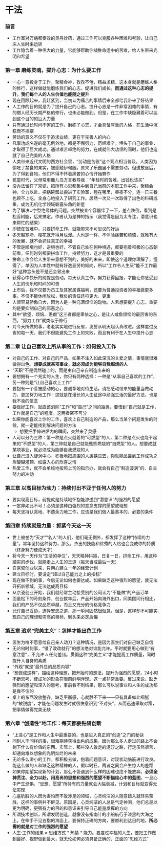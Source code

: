 # 干法

### 前言

- 工作室对万病都奏效的灵丹妙药，通过工作可以克服各种困难和考验，让自己床人生时来运转
- 工作隐含着一种伟大的力量，它能够帮助你战胜命运中的苦难，给人生带来光明和希望

### 第一章 磨练灵魂，提升心志：为什么要工作

- 一心一意投身于工作，聚精会神，孜孜不倦，精益求精，这本身就是磨练人格的修行，这样做就能磨练我们的心志，促进我们成长。**而通过这种心志的提升，我们每个人的人生价值也能随之提升**
- 现在回顾起来，我赶紧到，当初认为痛苦的事情后来全都给我带来了好结果
- 人工作的目的就是为了提升自己的心志。提升心志是一件非常困难的事情，有的僧人经历长期严格的修行，也未必能做到。但是，在工作中缺隐藏着可以达到这个目的的巨大力量
- 只有通过长时间不懈的工作，磨砺了心志，才会具备厚重的人格，在生活中沉稳而不摇摆
- 劳动的意义不仅在于追求业绩，更在于完善人的内心
- 凡事功成名遂的毫无例外地，都是不懈努力，历经艰辛，埋头于自己的事业，才取得了巨大成功。通过艰苦卓绝的努力，在成就伟大功绩的同时，他们也造就了自己完美的人格
- 人类带来近代文明的西方社会里，“劳动是苦役”这个观点相当普及。人类因为偷吃了禁食的果实，被感触伊甸园。原来了乐园里不需要劳动，但遭放逐后，为了得到食物，他们不得不怀着痛苦的心情开始劳作
- 孩童时代，父母常用鹿儿岛方言教导我：“年轻时的苦难，出钱也该买”
- 没办法留在了京瓷，把所有心思都集中到自己当前的本职工作中来，聚精会神，全力以赴。把锅碗瓢盆搬进了实验室，睡在哪里，昼夜不分，连一日三餐也顾不上吃，全身心地投入了研究工作。居然一次又一次取得了出色的科研成果，成为无机化学领域崭露头角的新星
- 为了解决U字型绝缘体的问题，突然被某个容器绊了一下，差点跌倒，看到是松香树脂，后来搞定。作者认为是神的指示（我觉得是因为太专注，潜意识也来帮忙的结果）
- 即使在苦难中，只要拼命工作，就能带来不可思议的好运
- 冬天越寒冷，樱花就开得月烂漫。人也是一样，不体验痛苦和烦恼，就难有大的发展，就不会抓住真正的幸福
- 不管是顺境也好，逆境也好，不管自己处在何种境遇，都要抱着积极的心态朝前看，任何时刻都要拼命工作，持续努力，这才是最重要的
- 拼命工作会给人生带来意想不到的，美好的未来，即使这个道理你理解了，懂得了，单因为人本性中就有好逸恶劳的倾向，所以“工作令人生厌“能不工作最好”这种念头是不是还会冒出来
- 获得心中快乐的前提是劳动。每天认真工作，努力获得回报，才能让你感受到人生的快乐和时间的可贵
- 上市后，我不仅要为员工及其家属谋福利，还要为普通投资者的幸福做更多事。不仅不能休闲放松，我负的责任还将更大、更重
- 人很容易骄傲自大，因为人是一种充满烦恼的动物。人若想要提升心志，重要的是要抑制自己的邪恶之心
- 其中“欲望、烦恼、愚痴”这三者都是卑怯之心，是让人咸鱼烦恼的最厉害的东西。“努力工作”就类似于修行
- 对今天所做的事，老老实实地进行反省，发誓从明天起认真改进。这样度过反省的每一天，我们不但能避免工作上的失败，而且有利于在人生中提升心志

### 第二章 让自己喜欢上所从事的工作：如何投入工作

- 对自己的工作、对自己的产品，如果不注入如此深沉的关爱之情，事情就很难做得出色。**想要成就某项事业，就必须成为能够自我燃烧的人**
- “天职”不是偶然碰上的，而是由自己亲自制造出来的
- 要想拥有一个充实的人生，你只有两种选择：一种是“从事自己喜欢的工作”，另一种则是“让自己喜欢上工作”
- 要抱有一个善被感动的心，要诚挚地对待生活。请把感动带来的能量当做动力，更加努力地工作！这就是在漫长的人生征途中顽强生活的最好方法，也是我不渝的信念
- 要做好工作，就应该消除“工作”和“自己”之间的距离，要悟到“自己就是工作，工作就是自己”的程度。这两者密不可分
- 如果你能喜欢上你的工作，喜欢上自己制造的产品，那么当某个问题发生的时候，就一定能找到解决问题的方法
    + 想要把手伸进炉内的瞬间，突然来了灵感
- 人可以分为三种：第一种是点火就着的“可燃型”的人，第二种是点火也烧不起来的“不燃型”的人，第三种就是自己就能熊熊燃烧的“自燃型”的人。想要成就某项事业，就必须成为能够自我燃烧的人
- 让自己进入旋涡中心，积极地把周围的人裹挟进去，你就能品尝到工作成功之后醍醐灌顶、如露入心的欣喜之情
- 热爱工作，就不会单纯地按照上司的指示办，就会有自己“制造漩涡”的、自主努力的冲动

### 第三章 以高目标为动力：持续付出不亚于任何人的努力

- 要实现高目标，前提就是持续地怀抱能渗透到“潜意识”的强烈的愿望
- 一定非如此不可！必须是这种由强烈的意念支撑的愿望或理想
- 每天坚持认真地、不遗余力地工作，应该是我们做人最基本的、必要的条件

### 第四章 持续就是力量：抓紧今天这一天

- 世上被誉为“天才”“名人”的人们，他们毫无例外，都发挥了这种“持续的力量”。常年坚持这种努力，那么，杰出的技能和优秀的人格也会变成你的特质（终身努力便成天才）
- 将今天一天作为“生活的单位”，天天精神抖擞，日复一日，拼命工作，用这种踏实的步伐，就能走上人生的王道（每天当成最后一天）
- 自京瓷创业以来，只用心建立一年的经营计划
- 建立目标时，要设定“超过自己能力之上的指标”
- 现在做不到的事，今后无论如何也要达成。如果缺乏这种强烈的愿望，就无法开拓新领域，无法达成高目标
- 从京瓷创业开始，我们就经常主动接受别的公司认为“不能做”的产品订单
- 面虽松下的苛刻条件，创业数年后，产品开始向海外出口，同美国同行相比，我们的产品不仅品质卓越，而且又充分的价格竞争力
- 允许自己妥协，选择安逸之道，那一瞬间固然很惬意，但是，这样却不可能实现自己的理想和崇高的目标，到头来必定后悔

### 第五章 追求“完美主义”：怎样才能出色工作

- 医生为啥不愿意给自己亲人动刀？这种情况，是因为医生们对自己缺乏自信
- 无论何时何事，“错了改改就行”的想法绝对谁能允许。平时就要用心做到“有意注意”，不允许 a 任何差错。贯彻这种“完美主义”才能提高工作质量，同时提升人自身的素质
- “外观”就是“最外显的品质内容”
- “想做成这样”，描绘这种理想，把开始时的想法，提升为强烈的愿望，24小时不断思考，使成功的形象在眼前鲜明浮现。这一点非常重要。反过来说，缺乏强烈的愿望和深入的思考，事前看不到结果，那么可以说事业和人生的成功都是靠不住的
- 桌上的东西没放整齐，缺乏平衡感，心就静不下来——只有具备如此细腻的“敏锐度”，才能在问题发生时就很快意识到“不对头”，从而迅速采取对策，把事情做得完美无缺

### 第六章 “创造性”地工作：每天都要钻研创新

- “上进心”是工作和人生中最重要的，也是进入真正的“创造”之门的秘诀
- 同别人干同样的事，很难期待获得出色的成果，因为那么多人走过的路上不会剩下什么有价值的东西。实际上，那些没人敢走的泥泞之路，行走虽然艰苦，却通向难以想象的光明灿烂的未来
- 无论多么渺小的工作，都积极去做，抱着问题意识，对现状动脑筋进行改良。能这么做的人和缺乏这种精神的人，假以时日，两者之间会产生惊人的差距
- 如果你期望实现新的计划，那么不管遇到什么样的困难也绝不能放弃。**必须全神贯注、全力以赴，用高尚的思想和强烈的愿望不断描绘心中的蓝图**。一旦心中产生恐惧，“思想、愿望”所持有的力量就会大幅衰减，计划和目标就变得无法实现
- 心底肮脏的人因为害怕而不敢涉足的领域，心灵纯洁的人随意踏入就轻易获胜，这样的事例并不鲜见。原因是，心灵纯洁的人总是气定神闲，他们总是以更为明确、更强有力的目的和意识来引导自己能量发挥的方向
- 所谓技术创新，所谓发明创造，就像没有指南针的小船航行于漆黑的大海之上。在伸手不见五指的海面上，要保持正确的方向，要顺利到达目的地，**所必需的就是对工作的强烈的愿望**
- 人生·工作的结果 = 思维方式 * 热情 * 能力。要度过幸福的人生，要把工作做到最好、视野做到最大，就无论如何必须具备正确的、正面的“思维方式”
